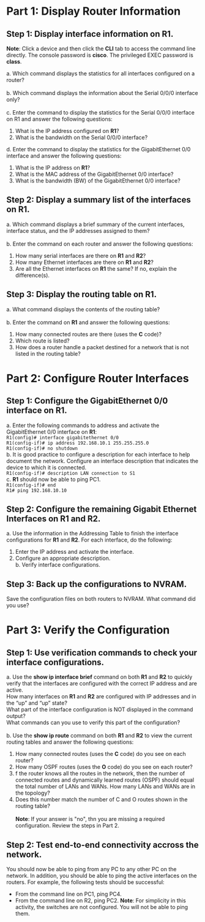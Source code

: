 # Part 1: Display Router Information

## Step 1: Display interface information on R1.
**Note**: Click a device and then click the **CLI** tab to access the command line directly. The console password is
**cisco**. The privileged EXEC password is **class**.

a. Which command displays the statistics for all interfaces configured on a router?<br><br>
b. Which command displays the information about the Serial 0/0/0 interface only?<br><br>
c. Enter the command to display the statistics for the Serial 0/0/0 interface on R1 and answer the following
questions:<br>
1. What is the IP address configured on **R1**?<br>
2. What is the bandwidth on the Serial 0/0/0 interface?<br>

d. Enter the command to display the statistics for the GigabitEthernet 0/0 interface and answer the following
questions:<br>
1. What is the IP address on **R1**?<br>
2. What is the MAC address of the GigabitEthernet 0/0 interface?<br>
3. What is the bandwidth (BW) of the GigabitEthernet 0/0 interface?

## Step 2: Display a summary list of the interfaces on R1.
a. Which command displays a brief summary of the current interfaces, interface status, and the IP addresses assigned to them?<br><br>
b. Enter the command on each router and answer the following questions:<br>
1. How many serial interfaces are there on **R1** and **R2**?<br>
2. How many Ethernet interfaces are there on **R1** and **R2**?<br>
3. Are all the Ethernet interfaces on **R1** the same? If no, explain the difference(s).

## Step 3: Display the routing table on R1.
a. What command displays the contents of the routing table?<br><br>
b. Enter the command on **R1** and answer the following questions:<br>
1. How many connected routes are there (uses the **C** code)?<br>
2. Which route is listed?<br>
3. How does a router handle a packet destined for a network that is not listed in the routing table?


# Part 2: Configure Router Interfaces

## Step 1: Configure the GigabitEthernet 0/0 interface on R1.
a. Enter the following commands to address and activate the GigabitEthernet 0/0 interface on **R1**:<br>
`R1(config)# interface gigabitethernet 0/0`<br>
`R1(config-if)# ip address 192.168.10.1 255.255.255.0`<br>
`R1(config-if)# no shutdown`<br>
b. It is good practice to configure a description for each interface to help document the network. Configure an interface description that indicates the device to which it is connected.<br>
`R1(config-if)# description LAN connection to S1`<br>
c. **R1** should now be able to ping PC1.<br>
`R1(config-if)# end`<br>
`R1# ping 192.168.10.10`

## Step 2: Configure the remaining Gigabit Ethernet Interfaces on R1 and R2.
a. Use the information in the Addressing Table to finish the interface configurations for **R1** and **R2**. For each interface, do the following:<br>
1. Enter the IP address and activate the interface.
2. Configure an appropriate description.<br>
b. Verify interface configurations.

## Step 3: Back up the configurations to NVRAM.
Save the configuration files on both routers to NVRAM. What command did you use?


# Part 3: Verify the Configuration

## Step 1: Use verification commands to check your interface configurations.
a. Use the **show ip interface brief** command on both **R1** and **R2** to quickly verify that the interfaces are configured with the correct IP address and are active.<br>
How many interfaces on **R1** and **R2** are configured with IP addresses and in the “up” and “up” state?<br>
What part of the interface configuration is NOT displayed in the command output?<br>
What commands can you use to verify this part of the configuration?<br><br>
b. Use the **show ip route** command on both **R1** and **R2** to view the current routing tables and answer the following questions:<br>
1. How many connected routes (uses the **C** code) do you see on each router?
2. How many OSPF routes (uses the **O** code) do you see on each router?
3. f the router knows all the routes in the network, then the number of connected routes and dynamically learned routes (OSPF) should equal the total number of LANs and WANs. How many LANs and WANs are in the topology?
4. Does this number match the number of C and O routes shown in the routing table?<br><br>
**Note**: If your answer is "no", thn you are missing a required configuration. Review the steps in Part 2.

## Step 2: Test end-to-end connectivity accross the network.
You should now be able to ping from any PC to any other PC on the network. In addition, you should be able to ping the active interfaces on the routers. For example, the following tests should be successful: 
- From the command line on PC1, ping PC4.
- From the command line on R2, ping PC2.
**Note**: For simplicity in this activity, the switches are not configured. You will not be able to ping them.
